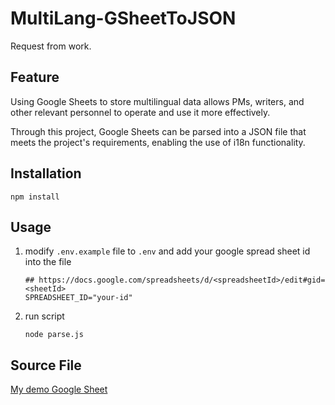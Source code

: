 # MultiLang-GSheetToJSON

Request from work.

## Feature

Using Google Sheets to store multilingual data allows PMs, writers, and other relevant personnel to operate and use it more effectively.

Through this project, Google Sheets can be parsed into a JSON file that meets the project's requirements, enabling the use of i18n functionality.

## Installation

```shell
npm install
```

## Usage

1. modify `.env.example` file to `.env` and add your google spread sheet id into the file

    ```env
    ## https://docs.google.com/spreadsheets/d/<spreadsheetId>/edit#gid=<sheetId>
    SPREADSHEET_ID="your-id"
    ```

2. run script

    ```shell
    node parse.js
    ```

## Source File

[My demo Google Sheet](https://docs.google.com/spreadsheets/d/1TUei38N3_b2titiyhhmw7cjBCHihawiFbD7gPt8jDeA/edit?gid=0#gid=0)
